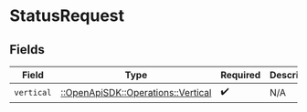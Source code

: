 # StatusRequest


## Fields

| Field                                                                     | Type                                                                      | Required                                                                  | Description                                                               | Example                                                                   |
| ------------------------------------------------------------------------- | ------------------------------------------------------------------------- | ------------------------------------------------------------------------- | ------------------------------------------------------------------------- | ------------------------------------------------------------------------- |
| `vertical`                                                                | [::OpenApiSDK::Operations::Vertical](../../models/operations/vertical.md) | :heavy_check_mark:                                                        | N/A                                                                       | ticketing                                                                 |
